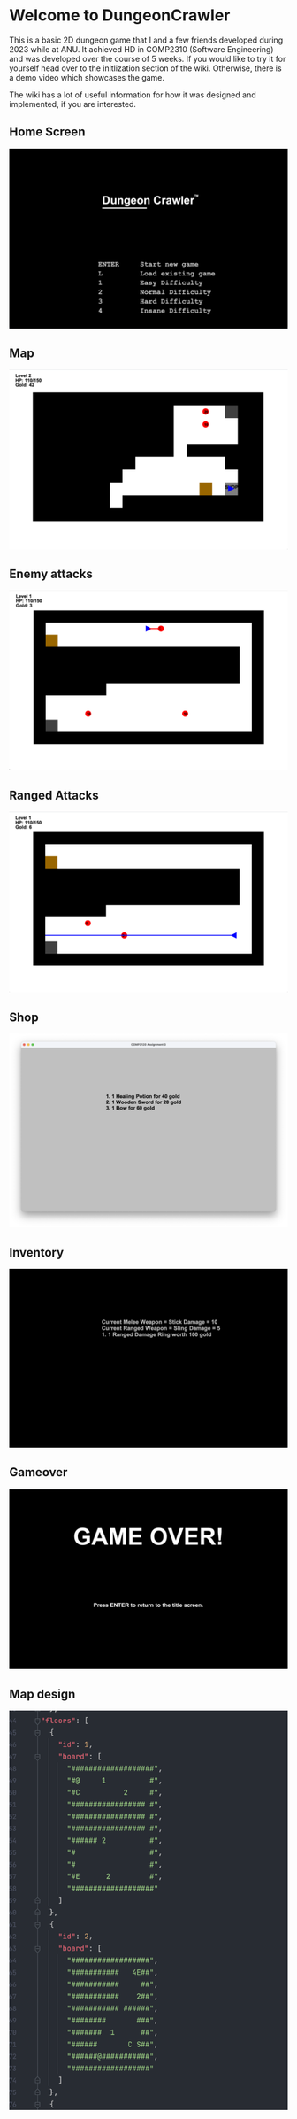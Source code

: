 # Welcome to DungeonCrawler

This is a basic 2D dungeon game that I and a few friends developed during 2023 while at ANU. It achieved HD in COMP2310 (Software Engineering) and was developed over the course of 5 weeks. If you would like to try it for yourself head over to the initlization section of the wiki. Otherwise, there is a demo video which showcases the game.

The wiki has a lot of useful information for how it was designed and implemented, if you are interested.

## Home Screen
![Home Screen](/images/homescreen.png)

## Map
![Map](/images/map.png)

## Enemy attacks
![Enemy attacks](/images/attacks.png)

## Ranged Attacks
![Ranged attacks](/images/rangedattack.png)

## Shop
![Shop](/images/shop.png)

## Inventory
![Inventory](/images/inventory.png)

## Gameover
![Gameover](/images/gameover.png)

## Map design
![Map Design](/images/mapdesign.png)
